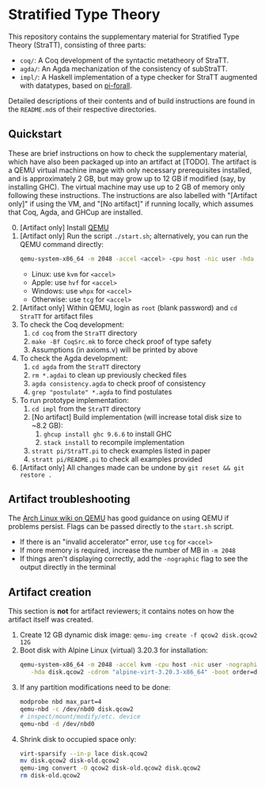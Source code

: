 # Stratified Type Theory

This repository contains the supplementary material for
Stratified Type Theory (StraTT), consisting of three parts:

* `coq/`: A Coq development of the syntactic metatheory of StraTT.
* `agda/`: An Agda mechanization of the consistency of subStraTT.
* `impl/`: A Haskell implementation of a type checker for StraTT augmented with datatypes,
  based on [pi-forall](https://github.com/sweirich/pi-forall).

Detailed descriptions of their contents and of build instructions
are found in the `README.md`s of their respective directories.

## Quickstart

These are brief instructions on how to check the supplementary material,
which have also been packaged up into an artifact at [TODO].
The artifact is a QEMU virtual machine image with only necessary prerequisites installed,
and is approximately 2 GB, but may grow up to 12 GB if modified
(say, by installing GHC).
The virtual machine may use up to 2 GB of memory only following these instructions.
The instructions are also labelled with "[Artifact only]" if using the VM,
and "[No artifact]" if running locally,
which assumes that Coq, Agda, and GHCup are installed.

0. [Artifact only] Install [QEMU](https://www.qemu.org/download/)
1. [Artifact only] Run the script `./start.sh`;
   alternatively, you can run the QEMU command directly:
   ```sh
   qemu-system-x86_64 -m 2048 -accel <accel> -cpu host -nic user -hda disk.qcow2
   ```
   * Linux:     use `kvm`  for `<accel>`
   * Apple:     use `hvf`  for `<accel>`
   * Windows:   use `whpx` for `<accel>`
   * Otherwise: use `tcg`  for `<accel>`
2. [Artifact only] Within QEMU, login as `root` (blank password)
   and `cd StraTT` for artifact files
4. To check the Coq development:
   1. `cd coq` from the `StraTT` directory
   2. `make -Bf CoqSrc.mk` to force check proof of type safety
   3. Assumptions (in axioms.v) will be printed by above
5. To check the Agda development:
   1. `cd agda` from the `StraTT` directory
   2. `rm *.agdai` to clean up previously checked files
   3. `agda consistency.agda` to check proof of consistency
   4. `grep "postulate" *.agda` to find postulates
6. To run prototype implementation:
   1. `cd impl` from the `StraTT` directory
   2. [No artifact] Build implementation
      (will increase total disk size to ~8.2 GB):
      1. `ghcup install ghc 9.6.6` to install GHC
      2. `stack install` to recompile implementation
   3. `stratt pi/StraTT.pi` to check examples listed in paper
   4. `stratt pi/README.pi` to check all examples provided
7. [Artifact only] All changes made can be undone by `git reset && git restore .`

## Artifact troubleshooting

The [Arch Linux wiki on QEMU](https://wiki.archlinux.org/title/QEMU)
has good guidance on using QEMU if problems persist.
Flags can be passed directly to the `start.sh` script.

* If there is an "invalid accelerator" error, use `tcg` for `<accel>`
* If more memory is required, increase the number of MB in `-m 2048`
* If things aren't displaying correctly, add the `-nographic` flag
  to see the output directly in the terminal

## Artifact creation

This section is **not** for artifact reviewers;
it contains notes on how the artifact itself was created.

1. Create 12 GB dynamic disk image:
   `qemu-img create -f qcow2 disk.qcow2 12G`
2. Boot disk with Alpine Linux (virtual) 3.20.3 for installation:
   ```sh
   qemu-system-x86_64 -m 2048 -accel kvm -cpu host -nic user -nographic \
      -hda disk.qcow2 -cdrom "alpine-virt-3.20.3-x86_64" -boot order=d
   ```
3. If any partition modifications need to be done:
   ```sh
   modprobe nbd max_part=4
   qemu-nbd -c /dev/nbd0 disk.qcow2
   # inspect/mount/modify/etc. device
   qemu-nbd -d /dev/nbd0
   ```
4. Shrink disk to occupied space only:
   ```sh
   virt-sparsify --in-p lace disk.qcow2
   mv disk.qcow2 disk-old.qcow2
   qemu-img convert -O qcow2 disk-old.qcow2 disk.qcow2
   rm disk-old.qcow2
   ```